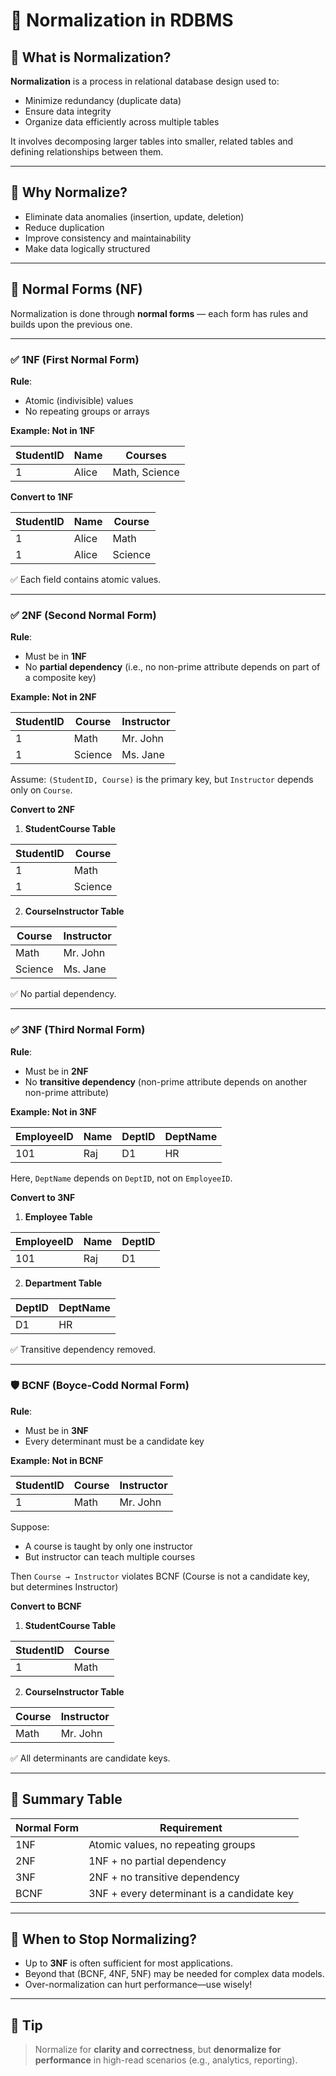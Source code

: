 # 🧮 Normalization in RDBMS

## 📘 What is Normalization?

**Normalization** is a process in relational database design used to:
- Minimize redundancy (duplicate data)
- Ensure data integrity
- Organize data efficiently across multiple tables

It involves decomposing larger tables into smaller, related tables and defining relationships between them.

---

## 🧠 Why Normalize?

- Eliminate data anomalies (insertion, update, deletion)
- Reduce duplication
- Improve consistency and maintainability
- Make data logically structured

---

## 🔢 Normal Forms (NF)

Normalization is done through **normal forms** — each form has rules and builds upon the previous one.

---

### ✅ 1NF (First Normal Form)

**Rule**: 
- Atomic (indivisible) values
- No repeating groups or arrays

**Example: Not in 1NF**

| StudentID | Name     | Courses         |
|-----------|----------|-----------------|
| 1         | Alice    | Math, Science   |

**Convert to 1NF**

| StudentID | Name   | Course   |
|-----------|--------|----------|
| 1         | Alice  | Math     |
| 1         | Alice  | Science  |

✅ Each field contains atomic values.

---

### ✅ 2NF (Second Normal Form)

**Rule**:
- Must be in **1NF**
- No **partial dependency** (i.e., no non-prime attribute depends on part of a composite key)

**Example: Not in 2NF**

| StudentID | Course   | Instructor   |
|-----------|----------|--------------|
| 1         | Math     | Mr. John     |
| 1         | Science  | Ms. Jane     |

Assume: `(StudentID, Course)` is the primary key, but `Instructor` depends only on `Course`.

**Convert to 2NF**

1. **StudentCourse Table**

| StudentID | Course   |
|-----------|----------|
| 1         | Math     |
| 1         | Science  |

2. **CourseInstructor Table**

| Course   | Instructor   |
|----------|--------------|
| Math     | Mr. John     |
| Science  | Ms. Jane     |

✅ No partial dependency.

---

### ✅ 3NF (Third Normal Form)

**Rule**:
- Must be in **2NF**
- No **transitive dependency** (non-prime attribute depends on another non-prime attribute)

**Example: Not in 3NF**

| EmployeeID | Name   | DeptID | DeptName   |
|------------|--------|--------|------------|
| 101        | Raj    | D1     | HR         |

Here, `DeptName` depends on `DeptID`, not on `EmployeeID`.

**Convert to 3NF**

1. **Employee Table**

| EmployeeID | Name   | DeptID |
|------------|--------|--------|
| 101        | Raj    | D1     |

2. **Department Table**

| DeptID | DeptName |
|--------|----------|
| D1     | HR       |

✅ Transitive dependency removed.

---

### 🛡️ BCNF (Boyce-Codd Normal Form)

**Rule**:
- Must be in **3NF**
- Every determinant must be a candidate key

**Example: Not in BCNF**

| StudentID | Course   | Instructor   |
|-----------|----------|--------------|
| 1         | Math     | Mr. John     |

Suppose:
- A course is taught by only one instructor
- But instructor can teach multiple courses

Then `Course → Instructor` violates BCNF (Course is not a candidate key, but determines Instructor)

**Convert to BCNF**

1. **StudentCourse Table**

| StudentID | Course   |
|-----------|----------|
| 1         | Math     |

2. **CourseInstructor Table**

| Course   | Instructor |
|----------|------------|
| Math     | Mr. John   |

✅ All determinants are candidate keys.

---

## 📝 Summary Table

| Normal Form | Requirement                                                  |
|-------------|--------------------------------------------------------------|
| 1NF         | Atomic values, no repeating groups                           |
| 2NF         | 1NF + no partial dependency                                  |
| 3NF         | 2NF + no transitive dependency                               |
| BCNF        | 3NF + every determinant is a candidate key                   |

---

## 🚦 When to Stop Normalizing?

- Up to **3NF** is often sufficient for most applications.
- Beyond that (BCNF, 4NF, 5NF) may be needed for complex data models.
- Over-normalization can hurt performance—use wisely!

---

## 🧠 Tip

> Normalize for **clarity and correctness**, but **denormalize for performance** in high-read scenarios (e.g., analytics, reporting).

